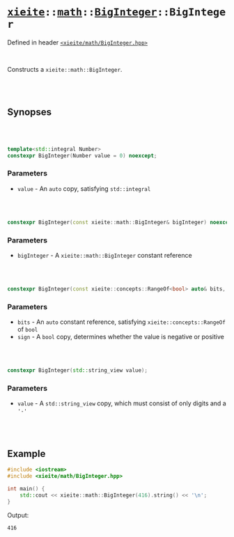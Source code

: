 # [`xieite`](../../../README.md)`::`[`math`](../../../docs/math.md)`::`[`BigInteger`](../../../docs/math/BigInteger.md)`::BigInteger`
Defined in header [`<xieite/math/BigInteger.hpp>`](../../../include/xieite/math/BigInteger.hpp)

<br/>

Constructs a `xieite::math::BigInteger`.

<br/><br/>

## Synopses

<br/><br/>

```cpp
template<std::integral Number>
constexpr BigInteger(Number value = 0) noexcept;
```
### Parameters
- `value` - An `auto` copy, satisfying `std::integral`

<br/><br/>

```cpp
constexpr BigInteger(const xieite::math::BigInteger& bigInteger) noexcept;
```
### Parameters
- `bigInteger` - A `xieite::math::BigInteger` constant reference

<br/><br/>

```cpp
constexpr BigInteger(const xieite::concepts::RangeOf<bool> auto& bits, bool sign = false) noexcept;
```
### Parameters
- `bits` - An `auto` constant reference, satisfying `xieite::concepts::RangeOf` of `bool`
- `sign` - A `bool` copy, determines whether the value is negative or positive

<br/><br/>

```cpp
constexpr BigInteger(std::string_view value);
```
### Parameters
- `value` - A `std::string_view` copy, which must consist of only digits and a `'-'`

<br/><br/>

## Example
```cpp
#include <iostream>
#include <xieite/math/BigInteger.hpp>

int main() {
	std::cout << xieite::math::BigInteger(416).string() << '\n';
}
```
Output:
```
416
```